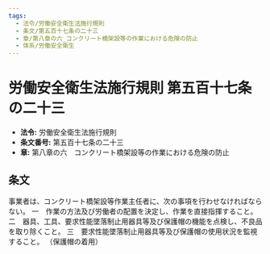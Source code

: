 ```yaml
---
tags:
  - 法令/労働安全衛生法施行規則
  - 条文/第五百十七条の二十三
  - 章/第八章の六_コンクリート橋架設等の作業における危険の防止
  - 体系/労働安全衛生
---
```

# 労働安全衛生法施行規則 第五百十七条の二十三

- **法令:** 労働安全衛生法施行規則
- **条文番号:** 第五百十七条の二十三
- **章:** 第八章の六　コンクリート橋架設等の作業における危険の防止

## 条文
事業者は、コンクリート橋架設等作業主任者に、次の事項を行わせなければならない。
一　作業の方法及び労働者の配置を決定し、作業を直接指揮すること。
二　器具、工具、要求性能墜落制止用器具等及び保護帽の機能を点検し、不良品を取り除くこと。
三　要求性能墜落制止用器具等及び保護帽の使用状況を監視すること。
（保護帽の着用）

